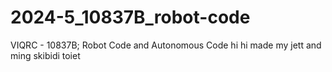 # 2024-5_10837B_robot-code
VIQRC - 10837B; Robot Code and Autonomous Code
hi hi made my jett and ming skibidi toiet